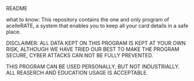 README

what to know:
This repository contains the one and only program of acelleRATE, a system that enables you to keep all your card details in a safe place.

DISCLAIMER:
ALL DATA KEPT ON THIS PROGRAM IS KEPT AT YOUR OWN RISK, ALTHOUGH WE HAVE TRIED OUR BEST TO MAKE THE PROGRAM SECURE, CYBER ATTACKS CAN NOT BE FULLY PREVENTED.

THIS PROGRAM CAN BE USED PERSONALLY, BUT NOT INDUSTRIALLY.
ALL REASERCH AND EDUCATION USAGE IS ACCEPTABLE.
